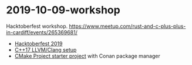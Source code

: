 # 2019-10-09-workshop
Hacktoberfest workshop. https://www.meetup.com/rust-and-c-plus-plus-in-cardiff/events/265369681/

- [Hacktoberfest 2019](https://hacktoberfest.digitalocean.com/)
- [C++17 LLVM/Clang setup](./cpp_setup.md)
- [CMake Project starter project](./cpp_cmake_conan_setup.md) with Conan package manager
